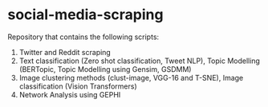 # social-media-scraping
Repository that contains the following scripts: 
1. Twitter and Reddit scraping
2. Text classification (Zero shot classification, Tweet NLP), Topic Modelling (BERTopic, Topic Modelling using Gensim, GSDMM)
3. Image clustering methods (clust-image, VGG-16 and T-SNE), Image classification (Vision Transformers)
4. Network Analysis using GEPHI
